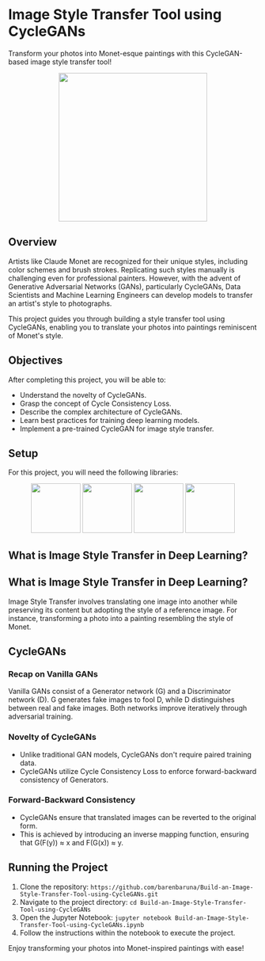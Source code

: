 # Image Style Transfer Tool using CycleGANs

Transform your photos into Monet-esque paintings with this CycleGAN-based image style transfer tool!

<div align="center">
  <img src="https://upload.wikimedia.org/wikipedia/commons/thumb/7/74/Monet_dejeunersurlherbe.jpg/800px-Monet_dejeunersurlherbe.jpg" width="300"><br>
</div>

## Overview
Artists like Claude Monet are recognized for their unique styles, including color schemes and brush strokes. Replicating such styles manually is challenging even for professional painters. However, with the advent of Generative Adversarial Networks (GANs), particularly CycleGANs, Data Scientists and Machine Learning Engineers can develop models to transfer an artist's style to photographs.

This project guides you through building a style transfer tool using CycleGANs, enabling you to translate your photos into paintings reminiscent of Monet's style.

## Objectives
After completing this project, you will be able to:
- Understand the novelty of CycleGANs.
- Grasp the concept of Cycle Consistency Loss.
- Describe the complex architecture of CycleGANs.
- Learn best practices for training deep learning models.
- Implement a pre-trained CycleGAN for image style transfer.

## Setup
For this project, you will need the following libraries:
<div align="center">
  <img src="![image](https://github.com/barenbaruna/Build-an-Image-Style-Transfer-Tool-using-CycleGANs/assets/117333101/9ce8566c-7987-4663-a64f-e5236b4dc256)" width="100">
  <img src="https://upload.wikimedia.org/wikipedia/commons/4/47/PNG_transparency_demonstration_1.png" width="100">
  <img src="https://upload.wikimedia.org/wikipedia/commons/thumb/2/2d/Tensorflow_logo.svg/1200px-Tensorflow_logo.svg.png" width="100">
  <img src="https://matplotlib.org/_static/logo2_compressed.svg" width="100">
</div>

## What is Image Style Transfer in Deep Learning?
## What is Image Style Transfer in Deep Learning?
Image Style Transfer involves translating one image into another while preserving its content but adopting the style of a reference image. For instance, transforming a photo into a painting resembling the style of Monet.

## CycleGANs
### Recap on Vanilla GANs
Vanilla GANs consist of a Generator network (G) and a Discriminator network (D). G generates fake images to fool D, while D distinguishes between real and fake images. Both networks improve iteratively through adversarial training.

### Novelty of CycleGANs
- Unlike traditional GAN models, CycleGANs don't require paired training data.
- CycleGANs utilize Cycle Consistency Loss to enforce forward-backward consistency of Generators.

### Forward-Backward Consistency
- CycleGANs ensure that translated images can be reverted to the original form.
- This is achieved by introducing an inverse mapping function, ensuring that G(F(y)) ≈ x and F(G(x)) ≈ y.

## Running the Project
1. Clone the repository: `https://github.com/barenbaruna/Build-an-Image-Style-Transfer-Tool-using-CycleGANs.git`
2. Navigate to the project directory: `cd Build-an-Image-Style-Transfer-Tool-using-CycleGANs`
3. Open the Jupyter Notebook: `jupyter notebook Build-an-Image-Style-Transfer-Tool-using-CycleGANs.ipynb`
4. Follow the instructions within the notebook to execute the project.

Enjoy transforming your photos into Monet-inspired paintings with ease!
